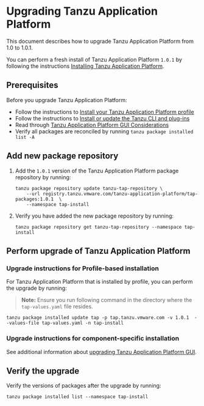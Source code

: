 # Upgrading Tanzu Application Platform

This document describes how to upgrade Tanzu Application Platform from 1.0 to 1.0.1.

You can perform a fresh install of Tanzu Application Platform `1.0.1` by following the instructions
[Installing Tanzu Application Platform](install-intro.html).

## <a id='prereqs'></a>Prerequisites

Before you upgrade Tanzu Application Platform:

- Follow the instructions to [Install your Tanzu Application Platform profile](install.md#install-profile)
- Follow the instructions to [Install or update the Tanzu CLI and plug-ins](install-general.md#cli-and-plugin)
- Read through [Tanzu Application Platform GUI Considerations](tap-gui/upgrades.md#considerations)
- Verify all packages are reconciled by running `tanzu package installed list -A`

## Add new package repository

1. Add the `1.0.1` version of the Tanzu Application Platform package repository by running:

    ```
    tanzu package repository update tanzu-tap-repository \
        --url registry.tanzu.vmware.com/tanzu-application-platform/tap-packages:1.0.1  \
        --namespace tap-install
    ```

1. Verify you have added the new package repository by running:

    ```
    tanzu package repository get tanzu-tap-repository --namespace tap-install

    ```

## Perform upgrade of Tanzu Application Platform

### Upgrade instructions for Profile-based installation

For Tanzu Application Platform that is installed by profile, you can perform the upgrade by running:

>**Note:** Ensure you run following command in the directory where the `tap-values.yaml` file resides.

```
tanzu package installed update tap -p tap.tanzu.vmware.com -v 1.0.1  --values-file tap-values.yaml -n tap-install
```

### Upgrade instructions for component-specific installation

See additional information about [upgrading Tanzu Application Platform GUI](tap-gui/upgrades.html).

## Verify the upgrade

Verify the versions of packages after the upgrade by running:

```
tanzu package installed list --namespace tap-install
```
